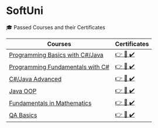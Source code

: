 # SoftUni
🎓  Passed Courses and their Certificates

| Courses  | Certificates |
| ------------- | ------------- |
| [Programming Basics with C#/Java](https://softuni.bg/trainings/3867/programming-basics-with-csharp-september-2022) |[:point_right:  :scroll: :heavy_check_mark:](https://softuni.bg/certificates/details/116416/0de805fe) |
|[Programming Fundamentals with C#](https://softuni.bg/trainings/3605/programming-fundamentals-january-2022)|[:point_right: :scroll: :heavy_check_mark:](https://softuni.bg/certificates/details/130159/1f1f90bf)|
| [C#/Java Advanced](https://softuni.bg/trainings/3842/csharp-advanced-september-2022)  |[:point_right: :scroll: :heavy_check_mark:](https://softuni.bg/certificates/details/141605/5e5bd0c5)
| [Java OOP](https://softuni.bg/trainings/3700/csharp-oop-june-2022)  | [:point_right: :scroll: :heavy_check_mark:](https://softuni.bg/certificates/details/231371/180e6e13)  |
| [Fundamentals in Mathematics](https://softuni.bg/certificates/details/148336/a1d8da87)  | [:point_right: :scroll: :heavy_check_mark:](https://softuni.bg/certificates/details/148336/a1d8da87) 
| [QA Basics](https://softuni.bg/trainings/3967/qa-basics-january-2023)| [:point_right: :scroll: :heavy_check_mark:](https://softuni.bg/certificates/details/155323/45a548fe) 
